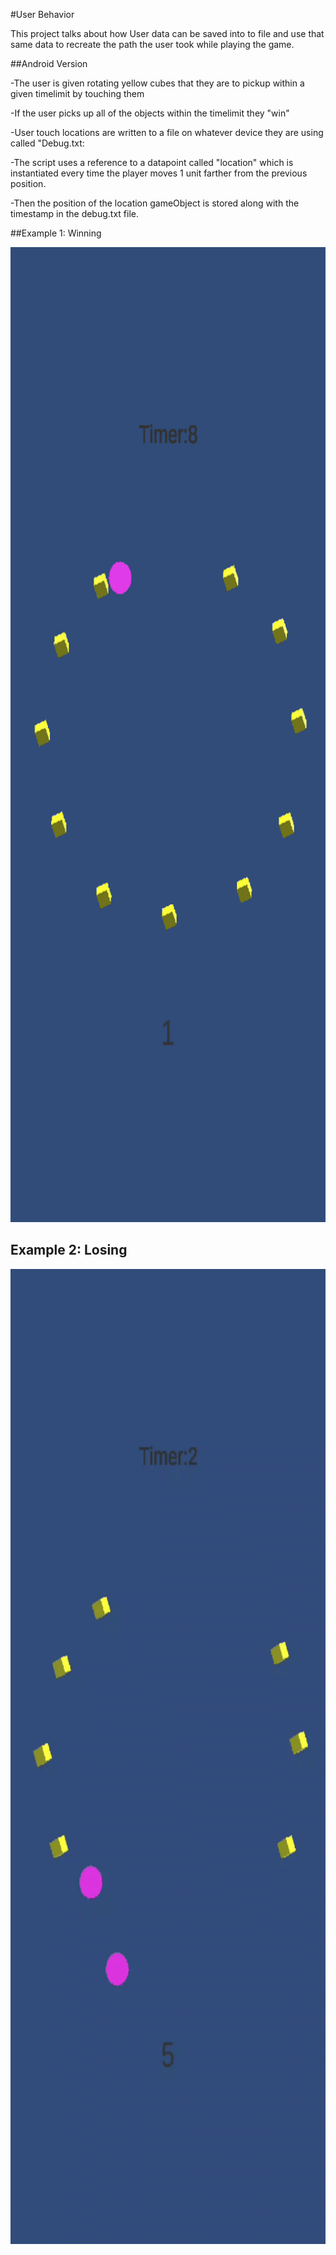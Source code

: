 #User Behavior

This project talks about how User data can be saved into to file and use that same data to recreate the path the user took while playing the game.

##Android Version

-The user is given rotating yellow cubes that they are to pickup within a given timelimit by touching them

-If the user picks up all of the objects within the timelimit they "win"

-User touch locations are written to a file on whatever device they are using called "Debug.txt:

-The script uses a reference to a datapoint called "location" which is instantiated every time the player moves 1 unit farther from the previous position.

-Then the position of the location gameObject is stored along with the timestamp in the debug.txt file.


##Example 1: Winning

<img src="01.gif" width="720" height = "1560">

## Example 2: Losing

<img src="02.gif" width="720" height = "1560">





